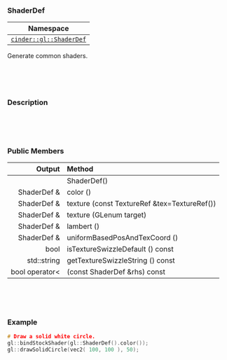 ### ShaderDef

| Namespace |
|-----------|
| [`cinder::gl::ShaderDef`](https://libcinder.org/docs/branch/master/classcinder_1_1app_1_1_app_base.html)

Generate common shaders.

<br>
<br>
<br>

### Description

<br>
<br>
<br>

### Public Members
| Output      | Method
|------------:|:----------------
|             | ShaderDef() 
| ShaderDef & | color ()
| ShaderDef & | texture (const TextureRef &tex=TextureRef())
| ShaderDef & | texture (GLenum target)
| ShaderDef & | lambert ()
| ShaderDef & | uniformBasedPosAndTexCoord ()
| bool        | isTextureSwizzleDefault () const
| std::string | getTextureSwizzleString () const
| bool operator< | (const ShaderDef &rhs) const

<br>
<br>
<br>

### Example

```cpp
# Draw a solid white circle.
gl::bindStockShader(gl::ShaderDef().color());
gl::drawSolidCircle(vec2( 100, 100 ), 50);
```
```